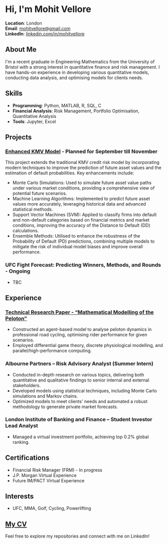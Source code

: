 # Hi, I'm Mohit Vellore

**Location**: London  
**Email**: mohitvellore@gmail.com  
**LinkedIn**: [linkedin.com/in/mohitvellore](https://www.linkedin.com/in/mohitvellore)

## About Me
I'm a recent graduate in Engineering Mathematics from the University of Bristol with a strong interest in quantitative finance and risk management. I have hands-on experience in developing various quantitative models, conducting data analysis, and optimising models for clients needs.

## Skills
- **Programming**: Python, MATLAB, R, SQL, C
- **Financial Analysis**: Risk Management, Portfolio Optimisation, Quantitative Analysis
- **Tools**: Jupyter, Excel

## Projects
### [Enhanced KMV Model](https://github.com/MohitVellore/Enhanced-KMV-model) - Planned for September till November
This project extends the traditional KMV credit risk model by incorporating modern techniques to improve the prediction of future asset values and the estimation of default probabilities. Key enhancements include:
- Monte Carlo Simulations: Used to simulate future asset value paths under various market conditions, providing a comprehensive view of potential future scenarios.
- Machine Learning Algorithms: Implemented to predict future asset values more accurately, leveraging historical data and advanced statistical methods.
- Support Vector Machines (SVM): Applied to classify firms into default and non-default categories based on financial metrics and market conditions, improving the accuracy of the Distance to Default (DD) calculations.
- Ensemble Methods: Utilised to enhance the robustness of the Probability of Default (PD) predictions, combining multiple models to mitigate the risk of individual model biases and improve overall performance.

### UFC Fight Forecast: Predicting Winners, Methods, and Rounds - Ongoing
- TBC

## Experience
### [Technical Research Paper - “Mathematical Modelling of the Peloton”](https://github.com/MohitVellore/Technical-Research-Paper-/tree/main)
- Constructed an agent-based model to analyse peloton dynamics in professional road cycling, optimising rider performance for given scenarios.
- Employed differential game theory, discrete physiological modelling, and parallel/high-performance computing.

### Albourne Partners – Risk Advisory Analyst (Summer Intern)
- Conducted in-depth research on various topics, delivering both quantitative and qualitative findings to senior internal and external stakeholders.
- Developed models using statistical techniques, including Monte Carlo simulations and Markov chains.
- Optimized models to meet clients' needs and automated a robust methodology to generate private market forecasts.

### London Institute of Banking and Finance – Student Investor Lead Analyst
- Managed a virtual investment portfolio, achieving top 0.2% global ranking.

## Certifications
- Financial Risk Manager (FRM) - In progress
- J.P. Morgan Virtual Experience
- Future IM/PACT Virtual Experience

## Interests
- UFC, MMA, Golf, Cycling, Powerlifting

## [My CV](https://github.com/MohitVellore/MohitVellore/blob/main/Mohit%20Raj%20Vellore%20CV.pdf)

Feel free to explore my repositories and connect with me on LinkedIn!

